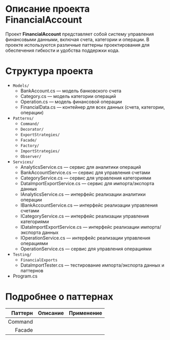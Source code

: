 # Описание проекта FinancialAccount
Проект **FinancialAccount** представляет собой систему управления финансовыми данными, включая счета, категории и операции. В проекте используются различные паттерны проектирования для обеспечения гибкости и удобства поддержки кода.

# Структура проекта
- `Models/`
    - BankAccount.cs — модель банковского счета
    - Category.cs — модель категории операций
    - Operation.cs — модель финансовой операции
    - FinancialData.cs — контейнер для всех данных (счета, категории, операции)
- `Patterns/`
    - `Command/`
    - `Decorator/`
    - `ExportStrategies/`
    - `Facade/`
    - `Factory/`
    - `ImportStrategies/`
    - `Observer/`
- `Services/`
    - AnalyticsService.cs — сервис для аналитики операций
    - BankAccountService.cs — сервис для управления счетами
    - CategoryService.cs — сервис для управления категориями
    - DataImportExportService.cs — сервис для импорта/экспорта данных
    - IAnalyticsService.cs — интерфейс реализации аналитики операции
    - IBankAccountService.cs — интерфейс реализации управления счетами
    - ICategoryService.cs — интерфейс реализации управления категориями
    - IDataImportExportService.cs — интерфейс реализации импорта/экспорта данных
    - IOperationService.cs — интерфейс реализации управления операциями
    - OperationService.cs — сервис для управления операциями
- `Testing/`
    - `FinancialExports`
    - DataImportTester.cs — тестирование импорта/экспорта данных и паттернов
- Program.cs

# Подробнее о паттернах

| Паттерн | Описание | Применение |
|----:|:----:|:----------|
|Command|||
|Facade|||


